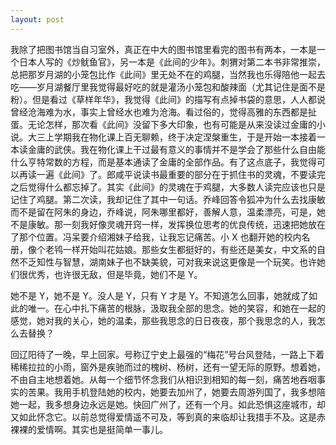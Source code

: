 ```yaml
---
layout: post
---
```


我除了把图书馆当自习室外，真正在中大的图书馆里看完的图书有两本，一本是一个日本人写的《炒鱿鱼官》，另一本是《此间的少年》。刺猬对第二本书非常推崇，总把那岁月湖的小笼包比作《此间》里无处不在的鸡腿，当然我也乐得陪他一起去吃——岁月湖餐厅里我觉得最好吃的就是灌汤小笼包和酸辣面（尤其记住是面不是粉）。但是看过《草样年华》，我觉得《此间》的描写有点掉书袋的意思，人人都说曾经沧海难为水，事实上曾经水也难为沧海。看过俗的，觉得高雅的东西都是扯蛋。无论怎样，那次看《此间》没留下多大印象，也有可能是从来没读过金庸的小说。大三上学期我在物化课上百无聊赖，终于决定涅槃重生，于是开始一本接着一本读金庸的武侠。我在物化课上干过最有意义的事情并不是学会了那些什么自由能什么亨特常数的方程，而是基本通读了金庸的全部作品。有了这点底子，我觉得可以再读一遍《此间》了。郎咸平说读书最重要的部分在于抓住书的灵魂，不要读完之后觉得什么都忘掉了。其实《此间》的灵魂在于鸡腿，大多数人读完应该也只是记住了鸡腿。第二次读，我却记住了其中一句话。乔峰回答令狐冲为什么去找康敏而不是留在阿朱的身边，乔峰说，阿朱哪里都好，善解人意，温柔漂亮，可是，她不是康敏。那一刻我好像灵魂开窍一样，发挥换位思考的优良传统，迅速把她放在了那个位置。冯呆要介绍湘妹子给我，让我忘记痛苦。小 X 也翻开她的校内名册，像个老鸨一样开始叫花姑娘。那些女生都挺好的，有些还是美女，中文系的自然不乏知性与智慧，湖南妹子也不缺美貌，可对我来说这更像是一个玩笑。也许她们很优秀，也许很无敌，但是毕竟，她们不是 Y。

她不是 Y，她不是 Y。没人是 Y，只有 Y 才是 Y。不知道怎么回事，她就成了如此的唯一。在心中扎下痛苦的根脉，汲取我全部的思念。她的笑容，和她在一起的感觉，她对我的关心，她的温柔，那些我思念的日日夜夜，那个我思念的人，我怎么去替换？

回辽阳待了一晚，早上回家。号称辽宁史上最强的“梅花”号台风登陆，一路上下着稀稀拉拉的小雨，窗外是疾驰而过的槐树、杨树，还有一望无际的原野。想着她，不由自主地想着她。从每一个细节怀念我们从相识到相知的每一刻，痛苦地吞咽事实的苦果。我用手机登陆她的校内，她要去加州了，她要去周游列国了，我多想陪她一起，我多想身边永远是她。快回广州了，还有一个月。如此恐惧这座城市，却又如此怀念它。以前总觉得爱情遥不可及，等到真的来临却让我措手不及。这是赤裸裸的爱情啊。其实也是挺简单一事儿。
